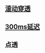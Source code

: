 ## [滚动穿透](https://github.com/dsky1990/frontend-interview/wiki/%E7%A7%BB%E5%8A%A8%E7%AB%AF%E5%BC%B9%E7%AA%97%E6%BB%91%E5%8A%A8%E7%A9%BF%E9%80%8F)

## [300ms延迟](https://github.com/dsky1990/frontend-interview/wiki/300ms%E5%BB%B6%E8%BF%9F)

## 点透
